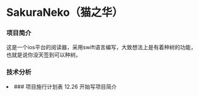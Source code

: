 # SakuraNeko（猫之华）
### 项目简介
这是一个ios平台的阅读器，采用swift语言编写，大致想法上是有着种树的功能，也就是说你没天签到可以种树。
### 技术分析
<li>
### 项目施行计划表
12.26 开始写项目简介
